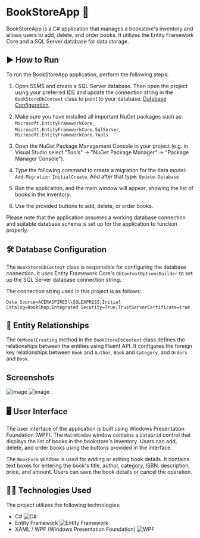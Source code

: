 # BookStoreApp 📖

BookStoreApp is a C# application that manages a bookstore's inventory and allows users to add, delete, and order books. It utilizes the Entity Framework Core and a SQL Server database for data storage.

## ▶️ How to Run

To run the BookStoreApp application, perform the following steps:

1. Open SSMS and create a SQL Server database. Then open the project using your preferred IDE and update the connection string in the `BookStoreDbContext` class to point to your database. [Database Configuration](#database-configuration).

2. Make sure you have installed all important NuGet packages such as: `Microsoft.EntityFrameworkCore`, `Microsoft.EntityFrameworkCore.SqlServer`, `Microsoft.EntityFrameworkCore.Tools`

3. Open the NuGet Package Management Console in your project (e.g. in Visual Studio select "Tools" -> "NuGet Package Manager" -> "Package Manager Console").

4. Type the following command to create a migration for the data model: `Add-Migration InitialCreate`. And after that type: `Update-Database`

5. Run the application, and the main window will appear, showing the list of books in the inventory.

6. Use the provided buttons to add, delete, or order books.

Please note that the application assumes a working database connection and suitable database schema is set up for the application to function properly.

## 🛠️ Database Configuration

The `BookStoreDbContext` class is responsible for configuring the database connection. It uses Entity Framework Core's `DbContextOptionsBuilder` to set up the SQL Server database connection string.

The connection string used in this project is as follows:
```
Data Source=ACERASPIRE5\\SQLEXPRESS;Initial Catalog=BookShop;Integrated Security=True;TrustServerCertificate=true
```

## 🔑 Entity Relationships

The `OnModelCreating` method in the `BookStoreDbContext` class defines the relationships between the entities using Fluent API. It configures the foreign key relationships between `Book` and `Author`, `Book` and `Category`, and `Orders` and `Book`.

## Screenshots
![image](https://github.com/knizinsky/BookStore-Desktop-App/assets/108873272/499253b0-c5d0-44f5-b762-d4ab9726ff50)
![image](https://github.com/knizinsky/BookStore-Desktop-App/assets/108873272/9a38165b-ec9d-4768-971c-48d015e1c4b7)

## 🖥️ User Interface

The user interface of the application is built using Windows Presentation Foundation (WPF). The `MainWindow` window contains a `DataGrid` control that displays the list of books in the bookstore's inventory. Users can add, delete, and order books using the buttons provided in the interface.

The `BookForm` window is used for adding or editing book details. It contains text boxes for entering the book's title, author, category, ISBN, description, price, and amount. Users can save the book details or cancel the operation.

## 👨‍💻 Technologies Used

The project utilizes the following technologies:

- C#
  ![C#](https://cdn.icon-icons.com/icons2/2415/PNG/32/csharp_original_logo_icon_146578.png)
- Entity Framework
  ![Entity Framework](https://cdn.icon-icons.com/icons2/2415/PNG/32/dot_net_original_wordmark_logo_icon_146547.png)
- XAML / WPF (Windows Presentation Foundation)
  ![WPF](https://cdn.icon-icons.com/icons2/2530/PNG/48/wpf_button_icon_151942.png)
